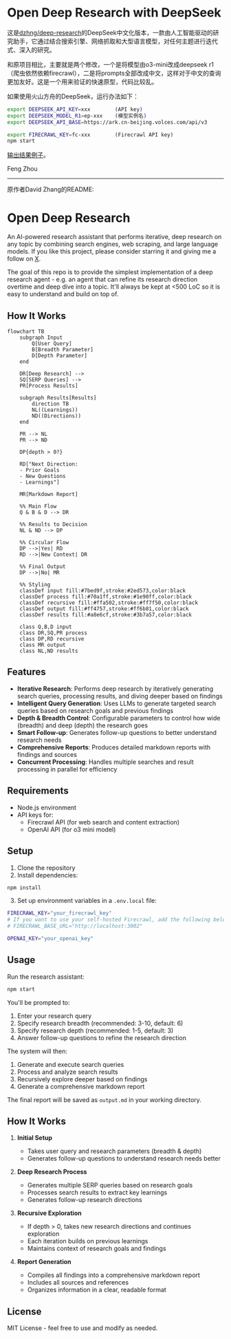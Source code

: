 # Open Deep Research with DeepSeek

这是[dzhng/deep-research](https://github.com/dzhng/deep-research)的DeepSeek中文化版本，一款由人工智能驱动的研究助手，它通过结合搜索引擎、网络抓取和大型语言模型，对任何主题进行迭代式、深入的研究。

和原项目相比，主要就是两个修改，一个是将模型由o3-mini改成deepseek r1（爬虫依然依赖firecrawl），二是将prompts全部改成中文，这样对于中文的查询更加友好。这是一个用来验证的快速原型，代码比较乱。

如果使用火山方舟的DeepSeek，运行办法如下：

```bash
export DEEPSEEK_API_KEY=xxx        (API key)
export DEEPSEEK_MODEL_R1=ep-xxx    (模型实例名)
export DEEPSEEK_API_BASE=https://ark.cn-beijing.volces.com/api/v3

export FIRECRAWL_KEY=fc-xxx        (Firecrawl API key)
npm start
```

[输出结果例子](report.md)。

Feng Zhou

-----

原作者David Zhang的README:

# Open Deep Research

An AI-powered research assistant that performs iterative, deep research on any topic by combining search engines, web scraping, and large language models. If you like this project, please consider starring it and giving me a follow on [X](https://x.com/dzhng).

The goal of this repo is to provide the simplest implementation of a deep research agent - e.g. an agent that can refine its research direction overtime and deep dive into a topic. It'll always be kept at <500 LoC so it is easy to understand and build on top of.

## How It Works

```mermaid
flowchart TB
    subgraph Input
        Q[User Query]
        B[Breadth Parameter]
        D[Depth Parameter]
    end

    DR[Deep Research] -->
    SQ[SERP Queries] -->
    PR[Process Results]

    subgraph Results[Results]
        direction TB
        NL((Learnings))
        ND((Directions))
    end

    PR --> NL
    PR --> ND

    DP{depth > 0?}

    RD["Next Direction:
    - Prior Goals
    - New Questions
    - Learnings"]

    MR[Markdown Report]

    %% Main Flow
    Q & B & D --> DR

    %% Results to Decision
    NL & ND --> DP

    %% Circular Flow
    DP -->|Yes| RD
    RD -->|New Context| DR

    %% Final Output
    DP -->|No| MR

    %% Styling
    classDef input fill:#7bed9f,stroke:#2ed573,color:black
    classDef process fill:#70a1ff,stroke:#1e90ff,color:black
    classDef recursive fill:#ffa502,stroke:#ff7f50,color:black
    classDef output fill:#ff4757,stroke:#ff6b81,color:black
    classDef results fill:#a8e6cf,stroke:#3b7a57,color:black

    class Q,B,D input
    class DR,SQ,PR process
    class DP,RD recursive
    class MR output
    class NL,ND results
```

## Features

- **Iterative Research**: Performs deep research by iteratively generating search queries, processing results, and diving deeper based on findings
- **Intelligent Query Generation**: Uses LLMs to generate targeted search queries based on research goals and previous findings
- **Depth & Breadth Control**: Configurable parameters to control how wide (breadth) and deep (depth) the research goes
- **Smart Follow-up**: Generates follow-up questions to better understand research needs
- **Comprehensive Reports**: Produces detailed markdown reports with findings and sources
- **Concurrent Processing**: Handles multiple searches and result processing in parallel for efficiency

## Requirements

- Node.js environment
- API keys for:
  - Firecrawl API (for web search and content extraction)
  - OpenAI API (for o3 mini model)

## Setup

1. Clone the repository
2. Install dependencies:

```bash
npm install
```

3. Set up environment variables in a `.env.local` file:

```bash
FIRECRAWL_KEY="your_firecrawl_key"
# If you want to use your self-hosted Firecrawl, add the following below:
# FIRECRAWL_BASE_URL="http://localhost:3002"

OPENAI_KEY="your_openai_key"
```

## Usage

Run the research assistant:

```bash
npm start
```

You'll be prompted to:

1. Enter your research query
2. Specify research breadth (recommended: 3-10, default: 6)
3. Specify research depth (recommended: 1-5, default: 3)
4. Answer follow-up questions to refine the research direction

The system will then:

1. Generate and execute search queries
2. Process and analyze search results
3. Recursively explore deeper based on findings
4. Generate a comprehensive markdown report

The final report will be saved as `output.md` in your working directory.

## How It Works

1. **Initial Setup**

   - Takes user query and research parameters (breadth & depth)
   - Generates follow-up questions to understand research needs better

2. **Deep Research Process**

   - Generates multiple SERP queries based on research goals
   - Processes search results to extract key learnings
   - Generates follow-up research directions

3. **Recursive Exploration**

   - If depth > 0, takes new research directions and continues exploration
   - Each iteration builds on previous learnings
   - Maintains context of research goals and findings

4. **Report Generation**
   - Compiles all findings into a comprehensive markdown report
   - Includes all sources and references
   - Organizes information in a clear, readable format

## License

MIT License - feel free to use and modify as needed.
